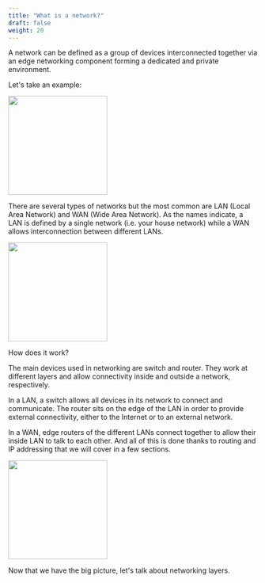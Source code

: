 ```yaml
---
title: "What is a network?"
draft: false
weight: 20
---
```


A network can be defined as a group of devices interconnected together via an edge networking component forming a dedicated and private environment.

Let's take an example:

<img src='/images/home_network.png' width='200px'>

There are several types of networks but the most common are LAN (Local Area Network) and WAN (Wide Area Network). As the names indicate, a LAN is defined by a single network (i.e. your house network) while a WAN allows interconnection between different LANs.

<img src='/images/LANWAN.png' width='200px'>


How does it work?

The main devices used in networking are switch and router. They work at different layers and allow connectivity inside and outside a network, respectively. 

In a LAN, a switch allows all devices in its network to connect and communicate. The router sits on the edge of the LAN in order to provide external connectivity, either to the Internet or to an external network.

In a WAN, edge routers of the different LANs connect together to allow their inside LAN to talk to each other. And all of this is done thanks to routing and IP addressing that we will cover in a few sections.

<img src='/images/switch-and-router.png' width='200px'>


Now that we have the big picture, let's talk about networking layers.


